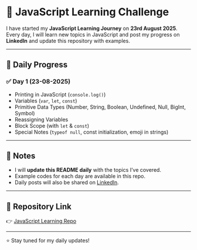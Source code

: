# 🚀 JavaScript Learning Challenge

I have started my **JavaScript Learning Journey** on **23rd August 2025**.  
Every day, I will learn new topics in JavaScript and post my progress on **LinkedIn**  and update this repository with examples.  

---

## 📅 Daily Progress

### ✅ Day 1 (23-08-2025)  
- Printing in JavaScript (`console.log()`)  
- Variables (`var`, `let`, `const`)  
- Primitive Data Types (Number, String, Boolean, Undefined, Null, BigInt, Symbol)  
- Reassigning Variables  
- Block Scope (with `let` & `const`)  
- Special Notes (`typeof null`, const initialization, emoji in strings)  

---


## 📌 Notes  
- I will **update this README daily** with the topics I’ve covered.  
- Example codes for each day are available in this repo.  
- Daily posts will also be shared on [LinkedIn](https://www.linkedin.com/in/syedshahbaz181/).  

---

## 🔗 Repository Link  
👉 [JavaScript Learning Repo](https://github.com/Shahbaz181/Javascript-learning)  

---

⭐ Stay tuned for my daily updates!  
